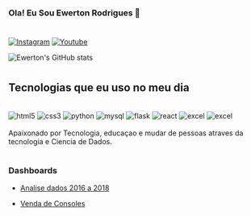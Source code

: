 
### Ola! Eu Sou Ewerton Rodrigues 👋
#
[![Instagram](https://img.shields.io/badge/Instagram-E4405F?style=for-the-badge&logo=instagram&logoColor=white)](https://www.instagram.com/ewertonrrodrigues/)
[![Youtube](https://img.shields.io/badge/YouTube-FF0000?style=for-the-badge&logo=youtube&logoColor=white)](https://www.youtube.com/channel/UCDNcyFeruKlLGrIYykVU_iw)

![Ewerton's GitHub stats](https://github-readme-stats.vercel.app/api?username=ewertondrigues02&show_icons=true&theme=dracula)

#
## Tecnologias que eu uso no meu dia

<div style='display: inline_block'></br>
<img  aling='center' alt='html5' src="https://img.shields.io/badge/HTML5-E34F26?style=for-the-badge&logo=html5&logoColor=white">
<img  aling='center' alt='css3' src="https://img.shields.io/badge/CSS3-1572B6?style=for-the-badge&logo=css3&logoColor=white">
<img  aling='center' alt='python' src="https://img.shields.io/badge/Python-14354C?style=for-the-badge&logo=python&logoColor=white">
<img  aling='center' alt='mysql' src="https://img.shields.io/badge/MySQL-005C84?style=for-the-badge&logo=mysql&logoColor=white">
<img  aling='center' alt='flask' src="https://img.shields.io/badge/Flask-000000?style=for-the-badge&logo=flask&logoColor=white">
<img  aling='center' alt='react' src="https://img.shields.io/badge/React-20232A?style=for-the-badge&logo=react&logoColor=61DAFB">
<img  aling='center' alt='excel' src="	https://img.shields.io/badge/Microsoft_Excel-217346?style=for-the-badge&logo=microsoft-excel&logoColor=white">
<img  aling='center' alt='excel' src="	https://img.shields.io/badge/JavaScript-F7DF1E?style=for-the-badge&logo=javascript&logoColor=white">

</div></br>
Apaixonado por Tecnologia, educaçao e mudar de pessoas atraves da tecnologia e Ciencia de Dados.
</br>

#

### Dashboards
-  [Analise dados 2016 a 2018](https://github.com/ewertondrigues/faturamento_2016_2018/blob/main/img%20faturamento%202016%202018.PNG)

-  [Venda de Consoles ](https://github.com/ewertondrigues/venda_console_no_mundo/blob/main/img%20venda%20de%20consoles.PNG)

